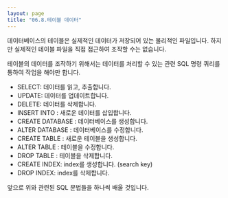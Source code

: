 ```yaml
---
layout: page
title: "06.8.테이블 데이터"
---  
```

데이터베이스의 테이블은 실제적인 데이터가 저장되어 있는 물리적인 파일입니다. 
하지만 실제적인 테이블 파일을 직접 접근하여 조작할 수는 없습니다.  

테이블의 데이터를 조작하기 위해서는 데이터를 처리할 수 있는 관련 SQL 명령 쿼리를 통하여 작업을 해야만 합니다.  

* SELECT: 데이터를 읽고, 추출합니다. 
* UPDATE: 데이터를 업데이트합니다. 
* DELETE: 데이터를 삭제합니다. 
* INSERT INTO : 새로운 데이터를 삽입합니다. 
* CREATE DATABASE : 데이터베이스를 생성합니다. 
* ALTER DATABASE : 데이터베이스를 수정합니다. 
* CREATE TABLE : 새로운 테이블을 생성합니다. 
* ALTER TABLE : 테이블을 수정합니다. 
* DROP TABLE : 테이블을 삭제합니다. 
* CREATE INDEX: index를 생성합니다. (search key) 
* DROP INDEX: index를 삭제합니다. 

앞으로 위와 관련된 SQL 문법들을 하나씩 배울 것입니다.  

